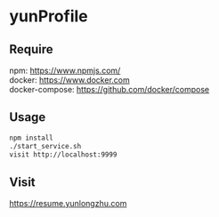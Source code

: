 # yunProfile

## Require
npm: https://www.npmjs.com/   
docker: https://www.docker.com    
docker-compose: https://github.com/docker/compose

## Usage
```sh
npm install
./start_service.sh
visit http://localhost:9999
```

## Visit

https://resume.yunlongzhu.com
